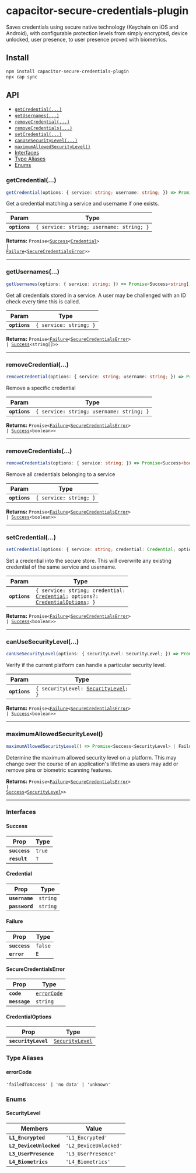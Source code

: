 # capacitor-secure-credentials-plugin

Saves credentials using secure native technology (Keychain on iOS and Android), with configurable protection levels from simply encrypted, device unlocked, user presence, to user presence proved with biometrics.

## Install

```bash
npm install capacitor-secure-credentials-plugin
npx cap sync
```

## API

<docgen-index>

* [`getCredential(...)`](#getcredential)
* [`getUsernames(...)`](#getusernames)
* [`removeCredential(...)`](#removecredential)
* [`removeCredentials(...)`](#removecredentials)
* [`setCredential(...)`](#setcredential)
* [`canUseSecurityLevel(...)`](#canusesecuritylevel)
* [`maximumAllowedSecurityLevel()`](#maximumallowedsecuritylevel)
* [Interfaces](#interfaces)
* [Type Aliases](#type-aliases)
* [Enums](#enums)

</docgen-index>

<docgen-api>
<!--Update the source file JSDoc comments and rerun docgen to update the docs below-->

### getCredential(...)

```typescript
getCredential(options: { service: string; username: string; }) => Promise<Success<Credential> | Failure<SecureCredentialsError>>
```

Get a credential matching a service and username if one exists.

| Param         | Type                                                |
| ------------- | --------------------------------------------------- |
| **`options`** | <code>{ service: string; username: string; }</code> |

**Returns:** <code>Promise&lt;<a href="#success">Success</a>&lt;<a href="#credential">Credential</a>&gt; | <a href="#failure">Failure</a>&lt;<a href="#securecredentialserror">SecureCredentialsError</a>&gt;&gt;</code>

--------------------


### getUsernames(...)

```typescript
getUsernames(options: { service: string; }) => Promise<Success<string[]> | Failure<SecureCredentialsError>>
```

Get all credentials stored in a service. 
A user may be challenged with an ID check every time this is called.

| Param         | Type                              |
| ------------- | --------------------------------- |
| **`options`** | <code>{ service: string; }</code> |

**Returns:** <code>Promise&lt;<a href="#failure">Failure</a>&lt;<a href="#securecredentialserror">SecureCredentialsError</a>&gt; | <a href="#success">Success</a>&lt;string[]&gt;&gt;</code>

--------------------


### removeCredential(...)

```typescript
removeCredential(options: { service: string; username: string; }) => Promise<Success<boolean> | Failure<SecureCredentialsError>>
```

Remove a specific credential

| Param         | Type                                                |
| ------------- | --------------------------------------------------- |
| **`options`** | <code>{ service: string; username: string; }</code> |

**Returns:** <code>Promise&lt;<a href="#failure">Failure</a>&lt;<a href="#securecredentialserror">SecureCredentialsError</a>&gt; | <a href="#success">Success</a>&lt;boolean&gt;&gt;</code>

--------------------


### removeCredentials(...)

```typescript
removeCredentials(options: { service: string; }) => Promise<Success<boolean> | Failure<SecureCredentialsError>>
```

Remove all credentials belonging to a service

| Param         | Type                              |
| ------------- | --------------------------------- |
| **`options`** | <code>{ service: string; }</code> |

**Returns:** <code>Promise&lt;<a href="#failure">Failure</a>&lt;<a href="#securecredentialserror">SecureCredentialsError</a>&gt; | <a href="#success">Success</a>&lt;boolean&gt;&gt;</code>

--------------------


### setCredential(...)

```typescript
setCredential(options: { service: string; credential: Credential; options?: CredentialOptions; }) => Promise<Success<boolean> | Failure<SecureCredentialsError>>
```

Set a credential into the secure store. This will overwrite any existing credential of the same service and username.

| Param         | Type                                                                                                                                              |
| ------------- | ------------------------------------------------------------------------------------------------------------------------------------------------- |
| **`options`** | <code>{ service: string; credential: <a href="#credential">Credential</a>; options?: <a href="#credentialoptions">CredentialOptions</a>; }</code> |

**Returns:** <code>Promise&lt;<a href="#failure">Failure</a>&lt;<a href="#securecredentialserror">SecureCredentialsError</a>&gt; | <a href="#success">Success</a>&lt;boolean&gt;&gt;</code>

--------------------


### canUseSecurityLevel(...)

```typescript
canUseSecurityLevel(options: { securityLevel: SecurityLevel; }) => Promise<Success<boolean> | Failure<SecureCredentialsError>>
```

Verify if the current platform can handle a particular security level.

| Param         | Type                                                                        |
| ------------- | --------------------------------------------------------------------------- |
| **`options`** | <code>{ securityLevel: <a href="#securitylevel">SecurityLevel</a>; }</code> |

**Returns:** <code>Promise&lt;<a href="#failure">Failure</a>&lt;<a href="#securecredentialserror">SecureCredentialsError</a>&gt; | <a href="#success">Success</a>&lt;boolean&gt;&gt;</code>

--------------------


### maximumAllowedSecurityLevel()

```typescript
maximumAllowedSecurityLevel() => Promise<Success<SecurityLevel> | Failure<SecureCredentialsError>>
```

Determine the maximum allowed security level on a platform.
This may change over the course of an application's lifetime as users may add or remove pins or biometric scanning features.

**Returns:** <code>Promise&lt;<a href="#failure">Failure</a>&lt;<a href="#securecredentialserror">SecureCredentialsError</a>&gt; | <a href="#success">Success</a>&lt;<a href="#securitylevel">SecurityLevel</a>&gt;&gt;</code>

--------------------


### Interfaces


#### Success

| Prop          | Type              |
| ------------- | ----------------- |
| **`success`** | <code>true</code> |
| **`result`**  | <code>T</code>    |


#### Credential

| Prop           | Type                |
| -------------- | ------------------- |
| **`username`** | <code>string</code> |
| **`password`** | <code>string</code> |


#### Failure

| Prop          | Type               |
| ------------- | ------------------ |
| **`success`** | <code>false</code> |
| **`error`**   | <code>E</code>     |


#### SecureCredentialsError

| Prop          | Type                                            |
| ------------- | ----------------------------------------------- |
| **`code`**    | <code><a href="#errorcode">errorCode</a></code> |
| **`message`** | <code>string</code>                             |


#### CredentialOptions

| Prop                | Type                                                    |
| ------------------- | ------------------------------------------------------- |
| **`securityLevel`** | <code><a href="#securitylevel">SecurityLevel</a></code> |


### Type Aliases


#### errorCode

<code>'failedToAccess' | 'no data' | 'unknown'</code>


### Enums


#### SecurityLevel

| Members                 | Value                            |
| ----------------------- | -------------------------------- |
| **`L1_Encrypted`**      | <code>'L1_Encrypted'</code>      |
| **`L2_DeviceUnlocked`** | <code>'L2_DeviceUnlocked'</code> |
| **`L3_UserPresence`**   | <code>'L3_UserPresence'</code>   |
| **`L4_Biometrics`**     | <code>'L4_Biometrics'</code>     |

</docgen-api>

